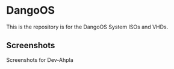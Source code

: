 # DangoOS
This is the repository is for the DangoOS System ISOs and VHDs. 
## Screenshots
Screenshots for Dev-Ahpla
